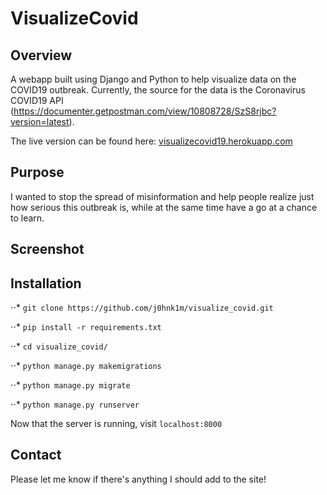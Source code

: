 # VisualizeCovid

## Overview
A webapp built using Django and Python to help visualize data on the COVID19 outbreak. Currently, the source for the data is the Coronavirus COVID19 API (https://documenter.getpostman.com/view/10808728/SzS8rjbc?version=latest).

The live version can be found here: [visualizecovid19.herokuapp.com](https://visualizecovid.herokuapp.com/)

## Purpose
I wanted to stop the spread of misinformation and help people realize just how serious this outbreak is, while at the same time have a go at a chance to learn.

## Screenshot

## Installation
⋅⋅* ```git clone https://github.com/j0hnk1m/visualize_covid.git```

⋅⋅* ```pip install -r requirements.txt```

⋅⋅* ```cd visualize_covid/```

⋅⋅* ```python manage.py makemigrations```

⋅⋅* ```python manage.py migrate```

⋅⋅* ```python manage.py runserver```

Now that the server is running, visit ```localhost:8000```

## Contact
Please let me know if there's anything I should add to the site!
